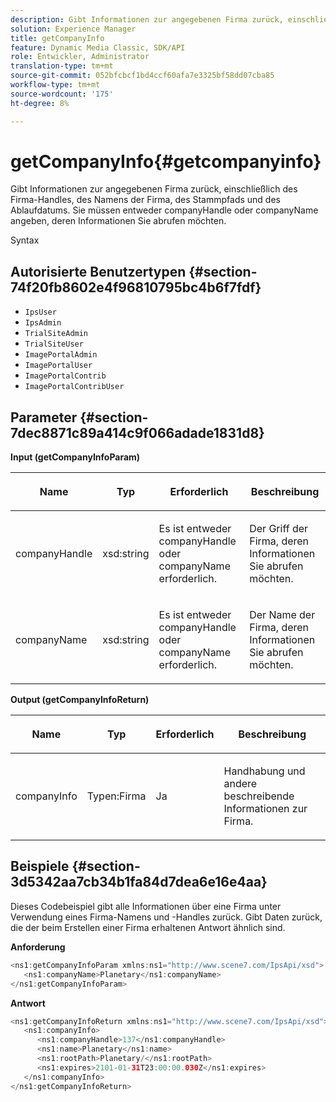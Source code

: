 ```yaml
---
description: Gibt Informationen zur angegebenen Firma zurück, einschließlich des Firma-Handles, des Namens der Firma, des Stammpfads und des Ablaufdatums. Sie müssen entweder companyHandle oder companyName angeben, deren Informationen Sie abrufen möchten.
solution: Experience Manager
title: getCompanyInfo
feature: Dynamic Media Classic, SDK/API
role: Entwickler, Administrator
translation-type: tm+mt
source-git-commit: 052bfcbcf1bd4ccf60afa7e3325bf58dd07cba85
workflow-type: tm+mt
source-wordcount: '175'
ht-degree: 8%

---
```



# getCompanyInfo{#getcompanyinfo}

Gibt Informationen zur angegebenen Firma zurück, einschließlich des Firma-Handles, des Namens der Firma, des Stammpfads und des Ablaufdatums. Sie müssen entweder companyHandle oder companyName angeben, deren Informationen Sie abrufen möchten.

Syntax

## Autorisierte Benutzertypen {#section-74f20fb8602e4f96810795bc4b6f7fdf}

* `IpsUser`
* `IpsAdmin`
* `TrialSiteAdmin`
* `TrialSiteUser`
* `ImagePortalAdmin`
* `ImagePortalUser`
* `ImagePortalContrib`
* `ImagePortalContribUser`

## Parameter {#section-7dec8871c89a414c9f066adade1831d8}

**Input (getCompanyInfoParam)**

<table id="table_DD2688C9DA9F49C9ABCA24944829B3E5"> 
 <thead> 
  <tr> 
   <th colname="col1" class="entry"> <p>Name </p> </th> 
   <th colname="col2" class="entry"> <p>Typ </p> </th> 
   <th colname="col3" class="entry"> <p>Erforderlich </p> </th> 
   <th colname="col4" class="entry"> <p>Beschreibung </p> </th> 
  </tr> 
 </thead>
 <tbody> 
  <tr> 
   <td colname="col1"> <p><span class="codeph"> <span class="varname"> companyHandle</span> </span> </p> </td> 
   <td colname="col2"> <p><span class="codeph"> xsd:string</span> </p> </td> 
   <td colname="col3"> <p>Es ist entweder <span class="codeph"> <span class="varname"> companyHandle</span> </span> oder <span class="codeph"> <span class="varname"> companyName</span> </span> erforderlich. </p> </td> 
   <td colname="col4"> <p>Der Griff der Firma, deren Informationen Sie abrufen möchten. </p> </td> 
  </tr> 
  <tr> 
   <td colname="col1"> <p><span class="codeph"> <span class="varname"> companyName</span> </span> </p> </td> 
   <td colname="col2"> <p><span class="codeph"> xsd:string</span> </p> </td> 
   <td colname="col3"> <p>Es ist entweder <span class="codeph"> <span class="varname"> companyHandle</span> </span> oder <span class="codeph"> <span class="varname"> companyName</span> </span> erforderlich. </p> </td> 
   <td colname="col4"> <p>Der Name der Firma, deren Informationen Sie abrufen möchten. </p> </td> 
  </tr> 
 </tbody> 
</table>

**Output (getCompanyInfoReturn)**

<table id="table_634D4E274BA7494C9C917FD244286F0D"> 
 <thead> 
  <tr> 
   <th colname="col1" class="entry"> <p>Name </p> </th> 
   <th colname="col2" class="entry"> <p>Typ </p> </th> 
   <th colname="col3" class="entry"> <p>Erforderlich </p> </th> 
   <th colname="col4" class="entry"> <p>Beschreibung </p> </th> 
  </tr> 
 </thead>
 <tbody> 
  <tr> 
   <td colname="col1"> <p><span class="codeph"> <span class="varname"> companyInfo</span> </span> </p> </td> 
   <td colname="col2"> <p><span class="codeph"> Typen:Firma</span> </p> </td> 
   <td colname="col3"> <p>Ja </p> </td> 
   <td colname="col4"> <p>Handhabung und andere beschreibende Informationen zur Firma. </p> </td> 
  </tr> 
 </tbody> 
</table>

## Beispiele {#section-3d5342aa7cb34b1fa84d7dea6e16e4aa}

Dieses Codebeispiel gibt alle Informationen über eine Firma unter Verwendung eines Firma-Namens und -Handles zurück. Gibt Daten zurück, die der beim Erstellen einer Firma erhaltenen Antwort ähnlich sind.

**Anforderung**

```java
<ns1:getCompanyInfoParam xmlns:ns1="http://www.scene7.com/IpsApi/xsd">
   <ns1:companyName>Planetary</ns1:companyName>
</ns1:getCompanyInfoParam>
```

**Antwort**

```java
<ns1:getCompanyInfoReturn xmlns:ns1="http://www.scene7.com/IpsApi/xsd">
   <ns1:companyInfo>
      <ns1:companyHandle>137</ns1:companyHandle>
      <ns1:name>Planetary</ns1:name>
      <ns1:rootPath>Planetary/</ns1:rootPath>
      <ns1:expires>2101-01-31T23:00:00.030Z</ns1:expires>
   </ns1:companyInfo>
</ns1:getCompanyInfoReturn>
```

